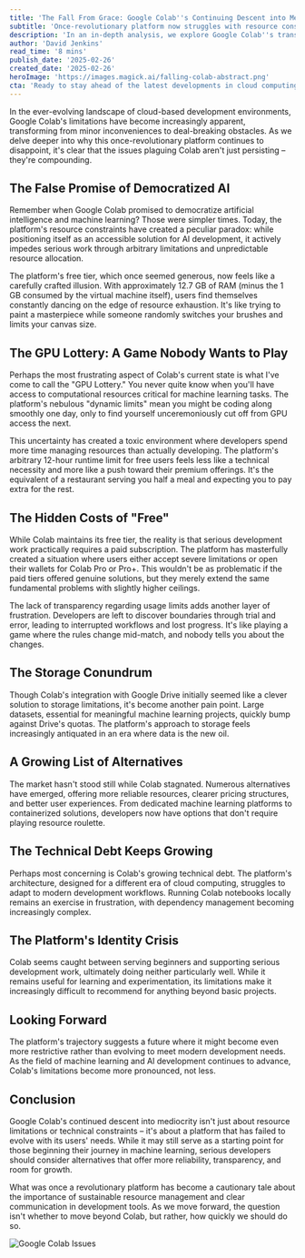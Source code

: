```yaml
---
title: 'The Fall From Grace: Google Colab''s Continuing Descent into Mediocrity'
subtitle: 'Once-revolutionary platform now struggles with resource constraints and reliability issues'
description: 'In an in-depth analysis, we explore Google Colab''s transformation from a groundbreaking platform to a tool hindered by resource limitations, unreliable GPU access, and technical debt. As alternatives rise, developers must decide their next steps in choosing suitable development environments.'
author: 'David Jenkins'
read_time: '8 mins'
publish_date: '2025-02-26'
created_date: '2025-02-26'
heroImage: 'https://images.magick.ai/falling-colab-abstract.png'
cta: 'Ready to stay ahead of the latest developments in cloud computing and AI platforms? Follow us on LinkedIn for in-depth analysis and breaking news about the tools shaping the future of development.'
---
```


In the ever-evolving landscape of cloud-based development environments, Google Colab's limitations have become increasingly apparent, transforming from minor inconveniences to deal-breaking obstacles. As we delve deeper into why this once-revolutionary platform continues to disappoint, it's clear that the issues plaguing Colab aren't just persisting – they're compounding.

## The False Promise of Democratized AI

Remember when Google Colab promised to democratize artificial intelligence and machine learning? Those were simpler times. Today, the platform's resource constraints have created a peculiar paradox: while positioning itself as an accessible solution for AI development, it actively impedes serious work through arbitrary limitations and unpredictable resource allocation.

The platform's free tier, which once seemed generous, now feels like a carefully crafted illusion. With approximately 12.7 GB of RAM (minus the 1 GB consumed by the virtual machine itself), users find themselves constantly dancing on the edge of resource exhaustion. It's like trying to paint a masterpiece while someone randomly switches your brushes and limits your canvas size.

## The GPU Lottery: A Game Nobody Wants to Play

Perhaps the most frustrating aspect of Colab's current state is what I've come to call the "GPU Lottery." You never quite know when you'll have access to computational resources critical for machine learning tasks. The platform's nebulous "dynamic limits" mean you might be coding along smoothly one day, only to find yourself unceremoniously cut off from GPU access the next.

This uncertainty has created a toxic environment where developers spend more time managing resources than actually developing. The platform's arbitrary 12-hour runtime limit for free users feels less like a technical necessity and more like a push toward their premium offerings. It's the equivalent of a restaurant serving you half a meal and expecting you to pay extra for the rest.

## The Hidden Costs of "Free"

While Colab maintains its free tier, the reality is that serious development work practically requires a paid subscription. The platform has masterfully created a situation where users either accept severe limitations or open their wallets for Colab Pro or Pro+. This wouldn't be as problematic if the paid tiers offered genuine solutions, but they merely extend the same fundamental problems with slightly higher ceilings.

The lack of transparency regarding usage limits adds another layer of frustration. Developers are left to discover boundaries through trial and error, leading to interrupted workflows and lost progress. It's like playing a game where the rules change mid-match, and nobody tells you about the changes.

## The Storage Conundrum

Though Colab's integration with Google Drive initially seemed like a clever solution to storage limitations, it's become another pain point. Large datasets, essential for meaningful machine learning projects, quickly bump against Drive's quotas. The platform's approach to storage feels increasingly antiquated in an era where data is the new oil.

## A Growing List of Alternatives

The market hasn't stood still while Colab stagnated. Numerous alternatives have emerged, offering more reliable resources, clearer pricing structures, and better user experiences. From dedicated machine learning platforms to containerized solutions, developers now have options that don't require playing resource roulette.

## The Technical Debt Keeps Growing

Perhaps most concerning is Colab's growing technical debt. The platform's architecture, designed for a different era of cloud computing, struggles to adapt to modern development workflows. Running Colab notebooks locally remains an exercise in frustration, with dependency management becoming increasingly complex.

## The Platform's Identity Crisis

Colab seems caught between serving beginners and supporting serious development work, ultimately doing neither particularly well. While it remains useful for learning and experimentation, its limitations make it increasingly difficult to recommend for anything beyond basic projects.

## Looking Forward

The platform's trajectory suggests a future where it might become even more restrictive rather than evolving to meet modern development needs. As the field of machine learning and AI development continues to advance, Colab's limitations become more pronounced, not less.

## Conclusion

Google Colab's continued descent into mediocrity isn't just about resource limitations or technical constraints – it's about a platform that has failed to evolve with its users' needs. While it may still serve as a starting point for those beginning their journey in machine learning, serious developers should consider alternatives that offer more reliability, transparency, and room for growth.

What was once a revolutionary platform has become a cautionary tale about the importance of sustainable resource management and clear communication in development tools. As we move forward, the question isn't whether to move beyond Colab, but rather, how quickly we should do so.

![Google Colab Issues](https://images.magick.ai/falling-colab-abstract.png)